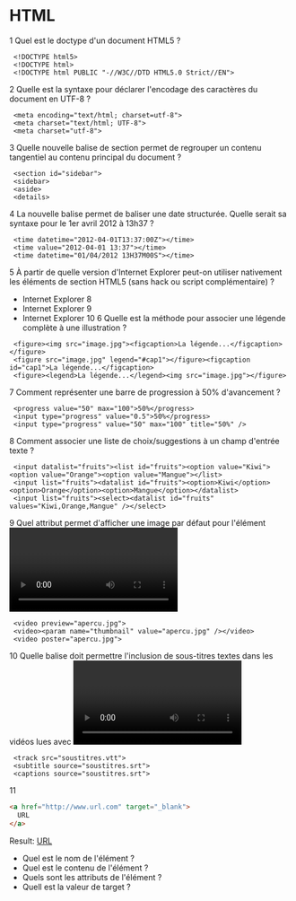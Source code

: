 # HTML

1
Quel est le doctype d'un document HTML5 ?
```
 <!DOCTYPE html5>
 <!DOCTYPE html>
 <!DOCTYPE html PUBLIC "-//W3C//DTD HTML5.0 Strict//EN">
 ```
2
Quelle est la syntaxe pour déclarer l'encodage des caractères du document en UTF-8 ?
```
 <meta encoding="text/html; charset=utf-8">
 <meta charset="text/html; UTF-8">
 <meta charset="utf-8">
 ```
3
Quelle nouvelle balise de section permet de regrouper un contenu tangentiel au contenu principal du document ?
```
 <section id="sidebar">
 <sidebar>
 <aside>
 <details>
 ```
4
La nouvelle balise <time> permet de baliser une date structurée. Quelle serait sa syntaxe pour le 1er avril 2012 à 13h37 ?
```
 <time datetime="2012-04-01T13:37:00Z"></time>
 <time value="2012-04-01 13:37"></time>
 <time datetime="01/04/2012 13H37M00S"></time>
 ```
5
À partir de quelle version d'Internet Explorer peut-on utiliser nativement les éléments de section HTML5 (sans hack ou script complémentaire) ?

- Internet Explorer 8
- Internet Explorer 9
- Internet Explorer 10
6
Quelle est la méthode pour associer une légende complète à une illustration ?
```
 <figure><img src="image.jpg"><figcaption>La légende...</figcaption></figure>
 <figure src="image.jpg" legend="#cap1"></figure><figcaption id="cap1">La légende...</figcaption>
 <figure><legend>La légende...</legend><img src="image.jpg"></figure>
 ```
7
Comment représenter une barre de progression à 50% d'avancement ?
```
 <progress value="50" max="100">50%</progress>
 <input type="progress" value="0.5">50%</progress>
 <input type="progress" value="50" max="100" title="50%" />
 ```
8
Comment associer une liste de choix/suggestions à un champ d'entrée texte ?
```
 <input datalist="fruits"><list id="fruits"><option value="Kiwi"><option value="Orange"><option value="Mangue"></list>
 <input list="fruits"><datalist id="fruits"><option>Kiwi</option><option>Orange</option><option>Mangue</option></datalist>
 <input list="fruits"><select><datalist id="fruits" values="Kiwi,Orange,Mangue" /></select>
 ```
9
Quel attribut permet d'afficher une image par défaut pour l'élément <video> ?
```
 <video preview="apercu.jpg">
 <video><param name="thumbnail" value="apercu.jpg" /></video>
 <video poster="apercu.jpg">
 ```
10
Quelle balise doit permettre l'inclusion de sous-titres textes dans les vidéos lues avec <video> ?
```
 <track src="soustitres.vtt">
 <subtitle source="soustitres.srt">
 <captions source="soustitres.srt">
```

11 

```html
<a href="http://www.url.com" target="_blank">
  URL
</a>
```

Result: [URL](http://www.url.com)

- Quel est le nom de l'élément ?
- Quel est le contenu de l'élément ?
- Quels sont les attributs de l'élément ?
- Quell est la valeur de target ?

